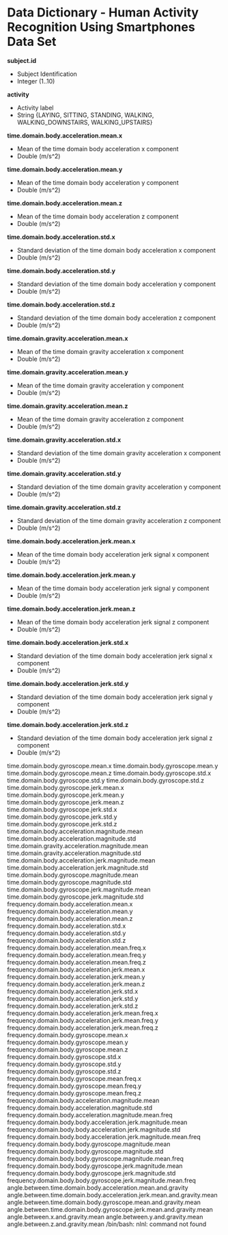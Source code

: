 # Data Dictionary - Human Activity Recognition Using Smartphones Data Set 

**subject.id**

  * Subject Identification
  * Integer (1..10)

**activity**

  * Activity label
  * String {LAYING, SITTING, STANDING, WALKING, WALKING\_DOWNSTAIRS, WALKING\_UPSTAIRS} 

**time.domain.body.acceleration.mean.x**

  * Mean of the time domain body acceleration x component
  * Double (m/s^2)

**time.domain.body.acceleration.mean.y**

  * Mean of the time domain body acceleration y component
  * Double (m/s^2)

**time.domain.body.acceleration.mean.z**
  * Mean of the time domain body acceleration z component
  * Double (m/s^2)

**time.domain.body.acceleration.std.x**
  * Standard deviation of the time domain body acceleration x component
  * Double (m/s^2)

**time.domain.body.acceleration.std.y**
  * Standard deviation of the time domain body acceleration y component
  * Double (m/s^2)

**time.domain.body.acceleration.std.z**
  * Standard deviation of the time domain body acceleration z component
  * Double (m/s^2)

**time.domain.gravity.acceleration.mean.x**
  * Mean of the time domain gravity acceleration x component
  * Double (m/s^2)

**time.domain.gravity.acceleration.mean.y**
  * Mean of the time domain gravity acceleration y component
  * Double (m/s^2)

**time.domain.gravity.acceleration.mean.z**
  * Mean of the time domain gravity acceleration z component
  * Double (m/s^2)

**time.domain.gravity.acceleration.std.x**
  * Standard deviation of the time domain gravity acceleration x component
  * Double (m/s^2)

**time.domain.gravity.acceleration.std.y**
  * Standard deviation of the time domain gravity acceleration y component
  * Double (m/s^2)

**time.domain.gravity.acceleration.std.z**
  * Standard deviation of the time domain gravity acceleration z component
  * Double (m/s^2)

**time.domain.body.acceleration.jerk.mean.x**
  * Mean of the time domain body acceleration jerk signal x component
  * Double (m/s^2)

**time.domain.body.acceleration.jerk.mean.y**
  * Mean of the time domain body acceleration jerk signal y component
  * Double (m/s^2)

**time.domain.body.acceleration.jerk.mean.z**
  * Mean of the time domain body acceleration jerk signal z component
  * Double (m/s^2)

**time.domain.body.acceleration.jerk.std.x**
  * Standard deviation of the time domain body acceleration jerk signal x component
  * Double (m/s^2)

**time.domain.body.acceleration.jerk.std.y**
  * Standard deviation of the time domain body acceleration jerk signal y component
  * Double (m/s^2)

**time.domain.body.acceleration.jerk.std.z**
  * Standard deviation of the time domain body acceleration jerk signal z component
  * Double (m/s^2)


time.domain.body.gyroscope.mean.x
time.domain.body.gyroscope.mean.y
time.domain.body.gyroscope.mean.z
time.domain.body.gyroscope.std.x
time.domain.body.gyroscope.std.y
time.domain.body.gyroscope.std.z
time.domain.body.gyroscope.jerk.mean.x
time.domain.body.gyroscope.jerk.mean.y
time.domain.body.gyroscope.jerk.mean.z
time.domain.body.gyroscope.jerk.std.x
time.domain.body.gyroscope.jerk.std.y
time.domain.body.gyroscope.jerk.std.z
time.domain.body.acceleration.magnitude.mean
time.domain.body.acceleration.magnitude.std
time.domain.gravity.acceleration.magnitude.mean
time.domain.gravity.acceleration.magnitude.std
time.domain.body.acceleration.jerk.magnitude.mean
time.domain.body.acceleration.jerk.magnitude.std
time.domain.body.gyroscope.magnitude.mean
time.domain.body.gyroscope.magnitude.std
time.domain.body.gyroscope.jerk.magnitude.mean
time.domain.body.gyroscope.jerk.magnitude.std
frequency.domain.body.acceleration.mean.x
frequency.domain.body.acceleration.mean.y
frequency.domain.body.acceleration.mean.z
frequency.domain.body.acceleration.std.x
frequency.domain.body.acceleration.std.y
frequency.domain.body.acceleration.std.z
frequency.domain.body.acceleration.mean.freq.x
frequency.domain.body.acceleration.mean.freq.y
frequency.domain.body.acceleration.mean.freq.z
frequency.domain.body.acceleration.jerk.mean.x
frequency.domain.body.acceleration.jerk.mean.y
frequency.domain.body.acceleration.jerk.mean.z
frequency.domain.body.acceleration.jerk.std.x
frequency.domain.body.acceleration.jerk.std.y
frequency.domain.body.acceleration.jerk.std.z
frequency.domain.body.acceleration.jerk.mean.freq.x
frequency.domain.body.acceleration.jerk.mean.freq.y
frequency.domain.body.acceleration.jerk.mean.freq.z
frequency.domain.body.gyroscope.mean.x
frequency.domain.body.gyroscope.mean.y
frequency.domain.body.gyroscope.mean.z
frequency.domain.body.gyroscope.std.x
frequency.domain.body.gyroscope.std.y
frequency.domain.body.gyroscope.std.z
frequency.domain.body.gyroscope.mean.freq.x
frequency.domain.body.gyroscope.mean.freq.y
frequency.domain.body.gyroscope.mean.freq.z
frequency.domain.body.acceleration.magnitude.mean
frequency.domain.body.acceleration.magnitude.std
frequency.domain.body.acceleration.magnitude.mean.freq
frequency.domain.body.body.acceleration.jerk.magnitude.mean
frequency.domain.body.body.acceleration.jerk.magnitude.std
frequency.domain.body.body.acceleration.jerk.magnitude.mean.freq
frequency.domain.body.body.gyroscope.magnitude.mean
frequency.domain.body.body.gyroscope.magnitude.std
frequency.domain.body.body.gyroscope.magnitude.mean.freq
frequency.domain.body.body.gyroscope.jerk.magnitude.mean
frequency.domain.body.body.gyroscope.jerk.magnitude.std
frequency.domain.body.body.gyroscope.jerk.magnitude.mean.freq
angle.between.time.domain.body.acceleration.mean.and.gravity
angle.between.time.domain.body.acceleration.jerk.mean.and.gravity.mean
angle.between.time.domain.body.gyroscope.mean.and.gravity.mean
angle.between.time.domain.body.gyroscope.jerk.mean.and.gravity.mean
angle.between.x.and.gravity.mean
angle.between.y.and.gravity.mean
angle.between.z.and.gravity.mean
/bin/bash: nlnl: command not found
